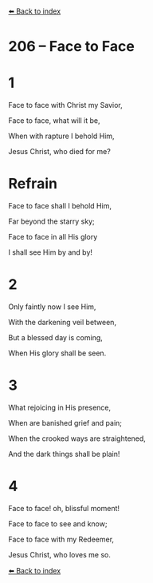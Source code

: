 [⬅️ Back to index](../README.md)

# 206 – Face to Face





# 1

Face to face with Christ my Savior,

Face to face, what will it be,

When with rapture I behold Him,

Jesus Christ, who died for me?



# Refrain

Face to face shall I behold Him,

Far beyond the starry sky;

Face to face in all His glory

I shall see Him by and by!



# 2

Only faintly now I see Him,

With the darkening veil between,

But a blessed day is coming,

When His glory shall be seen.



# 3

What rejoicing in His presence,

When are banished grief and pain;

When the crooked ways are straightened,

And the dark things shall be plain!



# 4

Face to face! oh, blissful moment!

Face to face to see and know;

Face to face with my Redeemer,

Jesus Christ, who loves me so.

[⬅️ Back to index](../README.md)
